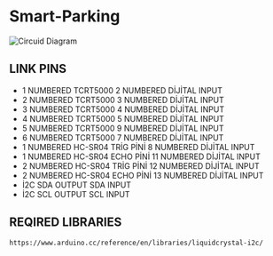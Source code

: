# Smart-Parking
![Circuid Diagram](https://user-images.githubusercontent.com/75435070/168221134-40d2ed5b-c4e6-4625-9166-f8cd9b9d73a2.png)

## LINK PINS        
* 1 NUMBERED TCRT5000 2 NUMBERED DİJİTAL INPUT
* 2 NUMBERED TCRT5000 3 NUMBERED DİJİTAL INPUT
* 3 NUMBERED TCRT5000 4 NUMBERED DİJİTAL INPUT
* 4 NUMBERED TCRT5000 5 NUMBERED DİJİTAL INPUT
* 5 NUMBERED TCRT5000 9 NUMBERED DİJİTAL INPUT
* 6 NUMBERED TCRT5000 7 NUMBERED DİJİTAL INPUT
* 1 NUMBERED HC-SR04 TRİG PİNİ 8 NUMBERED DİJİTAL INPUT
* 1 NUMBERED HC-SR04 ECHO PİNİ 11 NUMBERED DİJİTAL INPUT
* 2 NUMBERED HC-SR04 TRİG PİNİ 12 NUMBERED DİJİTAL INPUT
* 2 NUMBERED HC-SR04 ECHO PİNİ 13 NUMBERED DİJİTAL INPUT
* İ2C SDA OUTPUT SDA INPUT
* İ2C SCL OUTPUT SCL INPUT


## REQIRED LIBRARIES
`https://www.arduino.cc/reference/en/libraries/liquidcrystal-i2c/`

